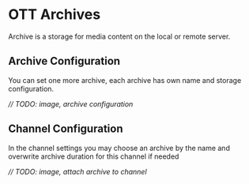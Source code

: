 # OTT Archives

Archive is a storage for media content on the local or remote server.

## Archive Configuration

You can set one more archive, each archive has own name and storage configuration.

_// TODO: image, archive configuration_

## Channel Configuration

In the channel settings you may choose an archive by the name and overwrite archive duration for this channel if needed

_// TODO: image, attach archive to channel_
